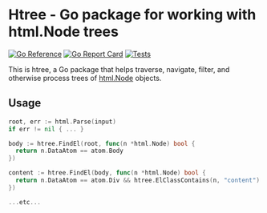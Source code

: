 # Htree - Go package for working with html.Node trees

[![Go Reference](https://pkg.go.dev/badge/github.com/bobg/htree.svg)](https://pkg.go.dev/github.com/bobg/htree)
[![Go Report Card](https://goreportcard.com/badge/github.com/bobg/htree)](https://goreportcard.com/report/github.com/bobg/htree)
[![Tests](https://github.com/bobg/htree/actions/workflows/go.yml/badge.svg)](https://github.com/bobg/htree/actions/workflows/go.yml)

This is htree,
a Go package that helps traverse, navigate, filter, and otherwise process trees of [html.Node](https://pkg.go.dev/golang.org/x/net/html#Node) objects.

## Usage

```go
root, err := html.Parse(input)
if err != nil { ... }

body := htree.FindEl(root, func(n *html.Node) bool {
  return n.DataAtom == atom.Body
})

content := htree.FindEl(body, func(n *html.Node) bool {
  return n.DataAtom == atom.Div && htree.ElClassContains(n, "content")
})

...etc...
```
